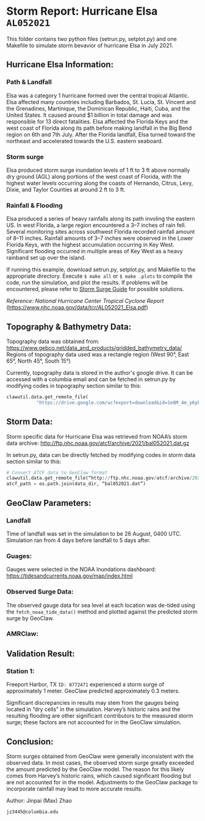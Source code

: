 # Storm Report: Hurricane Elsa `AL052021`
This folder contains two python files (setrun.py, setplot.py) and one Makefile to simulate storm bevavior of hurricane Elsa in July 2021.

## Hurricane Elsa Information:
### Path & Landfall
Elsa was a category 1 hurricane formed over the central tropical Atlantic. Elsa affected many countries including Barbados, St. Lucia, St. Vincent and the Grenadines, Martinique, the Dominican Republic, Haiti, Cuba, and the United States. It caused around $1 billion in total damage and was responsible for 13 direct fatalities. Elsa affected the Florida Keys and the west coast of Florida along its path before making landfall in the Big Bend region on 6th and 7th July. After the Florida landfall, Elsa turned toward the northeast and accelerated towards the U.S. eastern seaboard. 
### Storm surge
Elsa produced storm surge inundation levels of 1 ft to 3 ft above normally dry ground (AGL) along portions of the west coast of Florida, with the highest water levels occurring along the coasts of Hernando, Citrus, Levy, Dixie, and Taylor Counties at around 2 ft to 3 ft. 
### Rainfall & Flooding
Elsa produced a series of heavy rainfalls along its path involing the eastern US. In west Florida, a large region encountered a 3–7 inches of rain fell. Several monitoring sites across southwest Florida recorded rainfall amount of 8–11 inches. Rainfall amounts of 3–7 inches were observed in the Lower Florida Keys, with the highest accumulation occurring in Key West. Significant flooding occurred in multiple areas of Key West as a heavy rainband set up over the island.

If running this example, download setrun.py, setplot.py, and Makefile to the appropriate directory. Execute `$ make all` or `$ make .plots` to compile the code, run the simulation, and plot the results. If problems will be encountered, please refer to <a href="http://www.clawpack.org/quick_surge.html?highlight=storm%20surge" target="_blank">Storm Surge Guide</a> for possible solutions. 

*Reference: National Hurricane Center Tropical Cyclone Report*
(https://www.nhc.noaa.gov/data/tcr/AL052021_Elsa.pdf)

## Topography & Bathymetry Data:
Topography data was obtained from:
https://www.gebco.net/data_and_products/gridded_bathymetry_data/
Regions of topography data used was a rectangle region (West 90°, East 65°, North 45°, South 15°)

Currently, topography data is stored in the author's google drive. It can be accessed with a columbia email and can be fetched in setrun.py by modifying codes in topography section similar to this:
```python
clawutil.data.get_remote_file(
           "https://drive.google.com/uc?export=download&id=1e8M_4m_y6yFJk9nOhwkPv9IJj8FotmQK")
```

## Storm Data:
Storm specific data for Hurricane Elsa was retrieved from NOAA’s storm data archive:
http://ftp.nhc.noaa.gov/atcf/archive/2021/bal052021.dat.gz

In setrun.py, data can be directly fetched by modifying codes in storm data section similar to this:
```python
# Convert ATCF data to GeoClaw format
clawutil.data.get_remote_file(“http://ftp.nhc.noaa.gov/atcf/archive/2021/bal052021.dat.gz”)
atcf_path = os.path.join(data_dir, “bal052021.dat”)
```

## GeoClaw Parameters:
### Landfall
Time of landfall was set in the simulation to be 26 August, 0400 UTC. Simulation ran from 4 days before landfall to 5 days after.
### Guages:
Gauges were selected in the NOAA Inundations dashboard:
https://tidesandcurrents.noaa.gov/map/index.html
### Observed Surge Data:
The observed gauge data for sea level at each location was de-tided using the `fetch_noaa_tide_data()` method and plotted against the predicted storm surge by GeoClaw.
### AMRClaw:


## Validation Result:
### Station 1: 
Freeport Harbor, TX `ID: 8772471` experienced a storm surge of approximately 1 meter. GeoClaw predicted approximately 0.3 meters. 

Significant discrepancies in results may stem from the gauges being located in “dry cells” in the simulation. Harvey’s historic rains and the resulting flooding are other significant contributors to the measured storm surge; these factors are not accounted for in the GeoClaw simulation.

## Conclusion:
Storm surges obtained from GeoClaw were generally inconsistent with the observed data. In most cases, the observed storm surge greatly exceeded the amount predicted by the GeoClaw model. The reason for this likely comes from Harvey’s historic rains, which caused significant flooding but are not accounted for in the model. Adjustments to the GeoClaw package to incorporate rainfall may lead to more accurate results.


Author: Jinpai (Max) Zhao
```
jz3445@columbia.edu
```